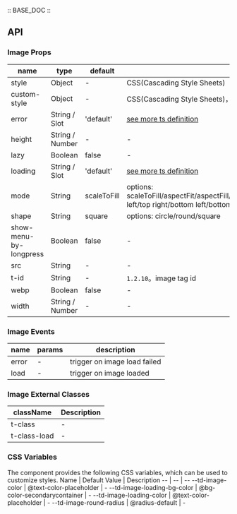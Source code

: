 :: BASE_DOC ::

## API

### Image Props

name | type | default | description | required
-- | -- | -- | -- | --
style | Object | - | CSS(Cascading Style Sheets) | N
custom-style | Object | - | CSS(Cascading Style Sheets)，used to set style on virtual component | N
error | String / Slot | 'default' | [see more ts definition](https://github.com/Tencent/tdesign-miniprogram/blob/develop/packages/components/common/common.ts) | N
height | String / Number | - | \- | N
lazy | Boolean | false | \- | N
loading | String / Slot | 'default' | [see more ts definition](https://github.com/Tencent/tdesign-miniprogram/blob/develop/packages/components/common/common.ts) | N
mode | String | scaleToFill | options: scaleToFill/aspectFit/aspectFill/widthFix/heightFix/top/bottom/center/left/right/top left/top right/bottom left/bottom right | N
shape | String | square | options: circle/round/square | N
show-menu-by-longpress | Boolean | false | \- | N
src | String | - | \- | N
t-id | String | - | `1.2.10`。image tag id | N
webp | Boolean | false | \- | N
width | String / Number | - | \- | N

### Image Events

name | params | description
-- | -- | --
error | - | trigger on image load failed
load | - | trigger on image loaded

### Image External Classes

className | Description
-- | --
t-class | \-
t-class-load | \-

### CSS Variables

The component provides the following CSS variables, which can be used to customize styles.
Name | Default Value | Description 
-- | -- | --
--td-image-color | @text-color-placeholder | - 
--td-image-loading-bg-color | @bg-color-secondarycontainer | - 
--td-image-loading-color | @text-color-placeholder | - 
--td-image-round-radius | @radius-default | -